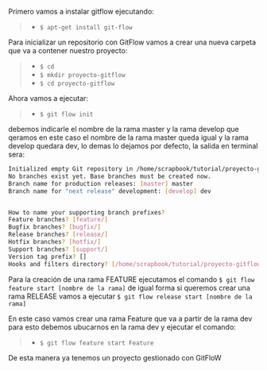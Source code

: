 Primero vamos a instalar gitflow ejecutando: 

> - `$ apt-get install git-flow`

Para inicializar un repositorio con GitFlow vamos a crear una nueva carpeta que va a contener nuestro proyecto:

> - `$ cd`
> - `$ mkdir proyecto-gitflow`
> - `$ cd proyecto-gitflow`

Ahora vamos a ejecutar:

> - `$ git flow init`

debemos indicarle el nombre de la rama master y la rama develop que qeramos en este caso el nombre de la rama master queda igual y la rama develop quedara dev, lo demas lo dejamos por defecto, la salida en terminal sera: 

```sh
Initialized empty Git repository in /home/scrapbook/tutorial/proyecto-gitflow/.git/
No branches exist yet. Base branches must be created now.
Branch name for production releases: [master] master
Branch name for "next release" development: [develop] dev


How to name your supporting branch prefixes?
Feature branches? [feature/] 
Bugfix branches? [bugfix/] 
Release branches? [release/] 
Hotfix branches? [hotfix/] 
Support branches? [support/] 
Version tag prefix? [] 
Hooks and filters directory? [/home/scrapbook/tutorial/proyecto-gitflow/.git/hooks]
```

Para la creación de una rama FEATURE ejecutamos el comando `$ git flow feature start [nombre de la rama]` de igual forma si queremos crear una rama RELEASE vamos a ejecutar `$ git flow release start [nombre de la rama]`

En este caso vamos crear una rama Feature que va a partir de la rama dev para esto debemos ubucarnos en la rama dev y ejecutar el comando:

> - `$ git flow feature start Feature`

De esta manera ya tenemos un proyecto gestionado con GitFloW